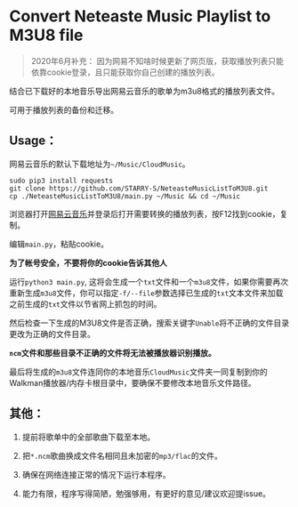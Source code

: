 # Convert Neteaste Music Playlist to M3U8 file

> 2020年6月补充： 因为网易不知啥时候更新了网页版，获取播放列表只能依靠cookie登录，且只能获取你自己创建的播放列表。

结合已下载好的本地音乐导出网易云音乐的歌单为m3u8格式的播放列表文件。

可用于播放列表的备份和迁移。

## Usage：

网易云音乐的默认下载地址为`~/Music/CloudMusic`。

```
sudo pip3 install requests
git clone https://github.com/STARRY-S/NeteasteMusicListToM3U8.git
cp ./NeteasteMusicListToM3U8/main.py ~/Music && cd ~/Music
```

浏览器打开[网易云音乐](https://music.163.com)并登录后打开需要转换的播放列表，按F12找到cookie，复制。

编辑`main.py`，粘贴cookie。

 **为了帐号安全，不要将你的cookie告诉其他人**

运行`python3 main.py`, 这将会生成一个`txt`文件和一个`m3u8`文件，如果你需要再次重新生成`m3u8`文件，你可以指定`-f/--file`参数选择已生成的`txt`文本文件来加载之前生成的`txt`文件以节省网上抓包的时间。

然后检查一下生成的M3U8文件是否正确，搜索关键字`Unable`将不正确的文件目录更改为正确的文件目录。

 **`ncm`文件和那些目录不正确的文件将无法被播放器识别播放。**

最后将生成的`m3u8`文件连同你的本地音乐`CloudMusic`文件夹一同复制到你的Walkman播放器/内存卡根目录中，要确保不要修改本地音乐文件路径。

## 其他：

1. 提前将歌单中的全部歌曲下载至本地。

2. 把`*.ncm`歌曲换成文件名相同且未加密的`mp3/flac`的文件。

3. 确保在网络连接正常的情况下运行本程序。

4. 能力有限，程序写得简陋，勉强够用，有更好的意见/建议欢迎提issue。
